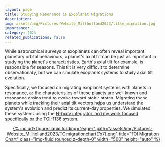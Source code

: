 ```yaml
---
layout: page
title: Studying Resonance in Exoplanet Migrations
description:
img: assets/img/Pictures-Website_Millholland2023/title_migration.jpg
importance: 1
category: 2023
related_publications: false
---
```


While astronomical surveys of exoplanets can often reveal important planetary orbital behaviours, a planet's axial tilt can be just as important in studying the planet's characteristics. Earth's axial tilt for example, is responsible for seasons. This tilt is very difficult to determine observationally, but we can simulate exoplanet systems to study axial tilt evolution. 

<p> Specifically, we focused on migrating exoplanet systems with planets in resonance, as the characteristics of these planets are well known and resonance chains tend to evolve toward stable states. Migrating these planets while tracking their axial tilt vectors helps us understand the system's evolution and predict its current-day properties. We simulated these systems using the <a href="https://rebound.readthedocs.io/en/latest/"REBOUND</a></em> N-body integrator, and my work focused specifically on the TOI-1136 system. 

<div style="text-align: center;">
  {% include figure.liquid loading="eager" path="assets/img/Pictures-Website_Millholland2023/TOImigrationchart(7x7).png" title="TOI Migration Chart" class="img-fluid rounded z-depth-0" width="500" height="auto" %}
</div>
